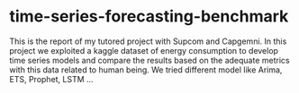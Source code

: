 # time-series-forecasting-benchmark
This is the report of my tutored project with Supcom and Capgemni.
In this project we exploited a kaggle dataset of energy consumption to develop time series models and compare the results based on the adequate metrics with this data related to human being. 
We tried different model like Arima, ETS, Prophet, LSTM ...


